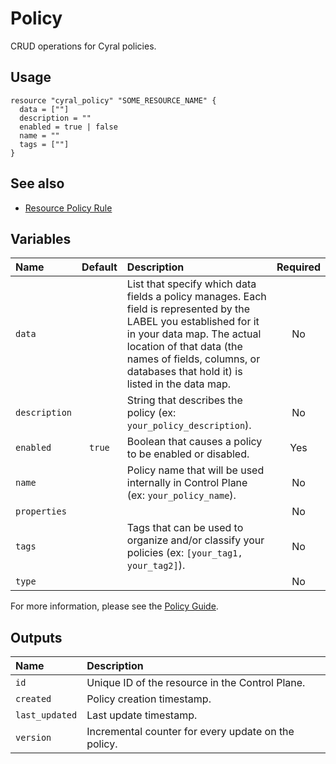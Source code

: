 # Policy

CRUD operations for Cyral policies.

## Usage

```hcl
resource "cyral_policy" "SOME_RESOURCE_NAME" {
  data = [""]
  description = ""
  enabled = true | false
  name = ""
  tags = [""]
}
```

## See also

- [Resource Policy Rule](./resource_policy_rule.md)

## Variables

|  Name           |  Default  |  Description                                                                         | Required |
|:----------------|:---------:|:-------------------------------------------------------------------------------------|:--------:|
| `data`         |           | List that specify which data fields a policy manages. Each field is represented by the LABEL you established for it in your data map. The actual location of that data (the names of fields, columns, or databases that hold it) is listed in the data map.                   | No     |
| `description`  |           | String that describes the policy (ex: `your_policy_description`).  | No      |
| `enabled`      | `true`      | Boolean that causes a policy to be enabled or disabled.  | Yes      |
| `name`         |     | Policy name that will be used internally in Control Plane (ex: `your_policy_name`).   | No      |
| `properties`   |           |   | No      |
| `tags`         |           | Tags that can be used to organize and/or classify your policies (ex: `[your_tag1, your_tag2]`).  | No      |
| `type`         |           |   | No      |

For more information, please see the [Policy Guide](https://cyral.com/docs/policy#policy).


## Outputs

|  Name          |  Description                                                        |
|:---------------|:--------------------------------------------------------------------|
| `id`           | Unique ID of the resource in the Control Plane.                     |
| `created`      | Policy creation timestamp.                                          |
| `last_updated` | Last update timestamp.                                              |
| `version`      | Incremental counter for every update on the policy.                 |

